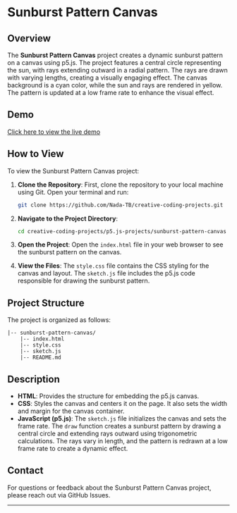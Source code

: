 
# Sunburst Pattern Canvas

## Overview

The **Sunburst Pattern Canvas** project creates a dynamic sunburst pattern on a canvas using p5.js. The project features a central circle representing the sun, with rays extending outward in a radial pattern. The rays are drawn with varying lengths, creating a visually engaging effect. The canvas background is a cyan color, while the sun and rays are rendered in yellow. The pattern is updated at a low frame rate to enhance the visual effect.

## Demo

[Click here to view the live demo](https://codepen.io/Nada_T/full/VwQgZvb)

## How to View

To view the Sunburst Pattern Canvas project:

1. **Clone the Repository**: First, clone the repository to your local machine using Git. Open your terminal and run:
    ```bash
    git clone https://github.com/Nada-TB/creative-coding-projects.git
    ```

2. **Navigate to the Project Directory**:
    ```bash
    cd creative-coding-projects/p5.js-projects/sunburst-pattern-canvas
    ```

3. **Open the Project**: Open the `index.html` file in your web browser to see the sunburst pattern on the canvas.

4. **View the Files**: The `style.css` file contains the CSS styling for the canvas and layout. The `sketch.js` file includes the p5.js code responsible for drawing the sunburst pattern.

## Project Structure

The project is organized as follows:

    |-- sunburst-pattern-canvas/
        |-- index.html
        |-- style.css
        |-- sketch.js
        |-- README.md

## Description

- **HTML**: Provides the structure for embedding the p5.js canvas.
- **CSS**: Styles the canvas and centers it on the page. It also sets the width and margin for the canvas container.
- **JavaScript (p5.js)**: The `sketch.js` file initializes the canvas and sets the frame rate. The `draw` function creates a sunburst pattern by drawing a central circle and extending rays outward using trigonometric calculations. The rays vary in length, and the pattern is redrawn at a low frame rate to create a dynamic effect.

## Contact

For questions or feedback about the Sunburst Pattern Canvas project, please reach out via GitHub Issues.

---
